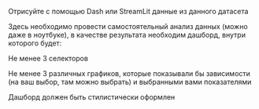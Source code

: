 Отрисуйте с помощью Dash или StreamLit данные из данного датасета

Здесь необходимо провести самостоятельный анализ данных (можно даже в ноутбуке), в качестве результата необходим дашборд, внутри которого будет:

Не менее 3 селекторов

Не менее 3 различных графиков, которые показывали бы зависимости (на ваш выбор, там можно выбрать) и выбранными вами показателями

Дашборд должен быть стилистически оформлен
